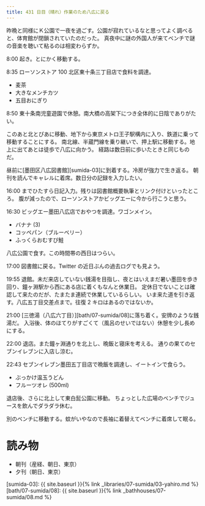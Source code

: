 ```yaml
---
title: 431 日目（晴れ）作業のため八広に戻る
---
```


昨晩と同様にＫ公園で一夜を過ごす。公園が寂れているなと思ってよく調べると、体育館が閉鎖されていたのだった。
真夜中に謎の外国人が来てベンチで謎の音楽を聴いて粘るのは相変わらずか。

8:00 起き。とにかく移動する。

8:35 ローソンストア 100 北区東十条三丁目店で食料を調達。

* 麦茶
* 大きなメンチカツ
* 五目おにぎり

8:50 東十条南児童遊園で休憩。南大橋の高架下につき全体的に日陰でありがたい。

このあと北とぴあに移動、地下から東京メトロ王子駅構内に入り、鉄道に乗って移動することにする。
南北線、半蔵門線を乗り継いで、押上駅に移動する。地上に出てあとは徒歩で八広に向かう。
経路は数日前に歩いたときと同じものだ。

昼前に[墨田区八広図書館][sumida-03]に到着する。冷房が強力で生き返る。
朝刊を読んでキャレルに着席。数日分の記録を入力したい。

16:00 までひたすら日記入力。残りは図書館概要執筆とリンク付けといったところ。
腹が減ったので、ローソンストアかビッグエーに今から行こうと思う。

16:30 ビッグエー墨田八広店でおやつを調達。ワゴンメイン。

* バナナ (3)
* コッペパン（ブルーベリー）
* ふっくらおむすび鮭

八広公園で食す。この時間帯の西日はつらい。

17:00 図書館に戻る。Twitter の近日ぶんの過去ログでも見よう。

19:55 退館。未だ来店していない銭湯を目指し、夜とはいえまだ暑い墨田を歩き回り、鐘ヶ淵駅から西にある店に着くもなんと休業日。
定休日でないことは確認して来たのだが、たまたま連続で休業しているらしい。
いま来た道を引き返す。八広五丁目交差点まで。往復 2 キロはあるのではないか。

21:00 [三徳湯（八広六丁目）][bath/07-sumida/08]に落ち着く。安牌のような銭湯だ。
入浴後、体のほてりがすごくて（風呂のせいではない）休憩を少し長めにする。

22:00 退店。また鐘ヶ淵通りを北上し、晩飯と寝床を考える。
通りの果てのセブンイレブンに入店し涼む。

22:43 セブンイレブン墨田五丁目店で晩飯を調達し、イートインで食らう。

* ぶっかけ温玉うどん
* フルーツオレ (500ml)

退店後、さらに北上して東白髭公園に移動。
ちょっとした広場のベンチでジュースを飲んでダラダラ休む。

別のベンチに移動する。蚊がいやなので長袖に着替えてベンチに着席して眠る。

# 読み物

* 朝刊（産経、朝日、東京）
* 夕刊（朝日、東京）

[sumida-03]: {{ site.baseurl }}{% link _libraries/07-sumida/03-yahiro.md %}
[bath/07-sumida/08]: {{ site.baseurl }}{% link _bathhouses/07-sumida/08.md %}
